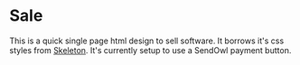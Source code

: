 # Sale

This is a quick single page html design to sell software. It borrows it's css styles from [Skeleton](http://getskeleton.com). It's currently setup to use a SendOwl payment button.
